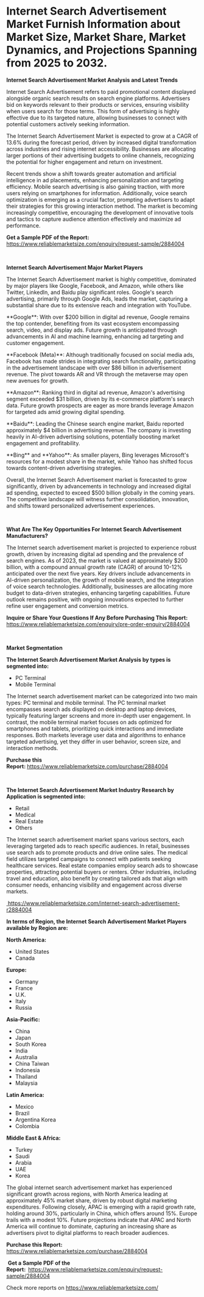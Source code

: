 <p><h1>Internet Search  Advertisement Market Furnish Information about Market Size, Market Share, Market Dynamics, and Projections Spanning from 2025 to 2032.</h1></p><p><strong>Internet Search  Advertisement Market Analysis and Latest Trends</strong></p>
<p><p>Internet Search Advertisement refers to paid promotional content displayed alongside organic search results on search engine platforms. Advertisers bid on keywords relevant to their products or services, ensuring visibility when users search for those terms. This form of advertising is highly effective due to its targeted nature, allowing businesses to connect with potential customers actively seeking information.</p><p>The Internet Search Advertisement Market is expected to grow at a CAGR of 13.6% during the forecast period, driven by increased digital transformation across industries and rising internet accessibility. Businesses are allocating larger portions of their advertising budgets to online channels, recognizing the potential for higher engagement and return on investment. </p><p>Recent trends show a shift towards greater automation and artificial intelligence in ad placements, enhancing personalization and targeting efficiency. Mobile search advertising is also gaining traction, with more users relying on smartphones for information. Additionally, voice search optimization is emerging as a crucial factor, prompting advertisers to adapt their strategies for this growing interaction method. The market is becoming increasingly competitive, encouraging the development of innovative tools and tactics to capture audience attention effectively and maximize ad performance.</p></p>
<p><strong>Get a Sample PDF of the Report:&nbsp;</strong> <a href="https://www.reliablemarketsize.com/enquiry/request-sample/2884004?utm_campaign=2952&utm_medium=2&utm_source=Github&utm_content=ia&utm_term=13032025&utm_id=internet-search-advertisement">https://www.reliablemarketsize.com/enquiry/request-sample/2884004</a></p>
<p>&nbsp;</p>
<p><strong>Internet Search  Advertisement Major Market Players</strong></p>
<p><p>The Internet Search Advertisement market is highly competitive, dominated by major players like Google, Facebook, and Amazon, while others like Twitter, LinkedIn, and Baidu play significant roles. Google's search advertising, primarily through Google Ads, leads the market, capturing a substantial share due to its extensive reach and integration with YouTube.</p><p>**Google**: With over $200 billion in digital ad revenue, Google remains the top contender, benefiting from its vast ecosystem encompassing search, video, and display ads. Future growth is anticipated through advancements in AI and machine learning, enhancing ad targeting and customer engagement.</p><p>**Facebook (Meta)**: Although traditionally focused on social media ads, Facebook has made strides in integrating search functionality, participating in the advertisement landscape with over $86 billion in advertisement revenue. The pivot towards AR and VR through the metaverse may open new avenues for growth.</p><p>**Amazon**: Ranking third in digital ad revenue, Amazon's advertising segment exceeded $31 billion, driven by its e-commerce platform's search data. Future growth prospects are eager as more brands leverage Amazon for targeted ads amid growing digital spending.</p><p>**Baidu**: Leading the Chinese search engine market, Baidu reported approximately $4 billion in advertising revenue. The company is investing heavily in AI-driven advertising solutions, potentially boosting market engagement and profitability.</p><p>**Bing** and **Yahoo**: As smaller players, Bing leverages Microsoft's resources for a modest share in the market, while Yahoo has shifted focus towards content-driven advertising strategies. </p><p>Overall, the Internet Search Advertisement market is forecasted to grow significantly, driven by advancements in technology and increased digital ad spending, expected to exceed $500 billion globally in the coming years. The competitive landscape will witness further consolidation, innovation, and shifts toward personalized advertisement experiences.</p></p>
<p>&nbsp;</p>
<p><strong>What Are The Key Opportunities For Internet Search  Advertisement Manufacturers?</strong></p>
<p><p>The Internet search advertisement market is projected to experience robust growth, driven by increasing digital ad spending and the prevalence of search engines. As of 2023, the market is valued at approximately $200 billion, with a compound annual growth rate (CAGR) of around 10-12% anticipated over the next five years. Key drivers include advancements in AI-driven personalization, the growth of mobile search, and the integration of voice search technologies. Additionally, businesses are allocating more budget to data-driven strategies, enhancing targeting capabilities. Future outlook remains positive, with ongoing innovations expected to further refine user engagement and conversion metrics.</p></p>
<p><strong>Inquire or Share Your Questions If Any Before Purchasing This Report:</strong> <a href="https://www.reliablemarketsize.com/enquiry/pre-order-enquiry/2884004?utm_campaign=2952&utm_medium=2&utm_source=Github&utm_content=ia&utm_term=13032025&utm_id=internet-search-advertisement">https://www.reliablemarketsize.com/enquiry/pre-order-enquiry/2884004</a></p>
<p>&nbsp;</p>
<p><strong>Market Segmentation</strong></p>
<p><strong>The Internet Search  Advertisement Market Analysis by types is segmented into:</strong></p>
<p><ul><li> PC Terminal</li><li>Mobile Terminal </li></ul></p>
<p><p>The Internet search advertisement market can be categorized into two main types: PC terminal and mobile terminal. The PC terminal market encompasses search ads displayed on desktop and laptop devices, typically featuring larger screens and more in-depth user engagement. In contrast, the mobile terminal market focuses on ads optimized for smartphones and tablets, prioritizing quick interactions and immediate responses. Both markets leverage user data and algorithms to enhance targeted advertising, yet they differ in user behavior, screen size, and interaction methods.</p></p>
<p><strong>Purchase this Report:&nbsp;</strong><a href="https://www.reliablemarketsize.com/purchase/2884004?utm_campaign=2952&utm_medium=2&utm_source=Github&utm_content=ia&utm_term=13032025&utm_id=internet-search-advertisement">https://www.reliablemarketsize.com/purchase/2884004</a></p>
<p>&nbsp;</p>
<p><strong>The Internet Search  Advertisement Market Industry Research by Application is segmented into:</strong></p>
<p><ul><li> Retail</li><li>Medical</li><li>Real Estate</li><li>Others </li></ul></p>
<p><p>The Internet search advertisement market spans various sectors, each leveraging targeted ads to reach specific audiences. In retail, businesses use search ads to promote products and drive online sales. The medical field utilizes targeted campaigns to connect with patients seeking healthcare services. Real estate companies employ search ads to showcase properties, attracting potential buyers or renters. Other industries, including travel and education, also benefit by creating tailored ads that align with consumer needs, enhancing visibility and engagement across diverse markets.</p></p>
<p><a href="https://www.reliablemarketsize.com/internet-search-advertisement-r2884004?utm_campaign=2952&utm_medium=2&utm_source=Github&utm_content=ia&utm_term=13032025&utm_id=internet-search-advertisement">&nbsp;https://www.reliablemarketsize.com/internet-search-advertisement-r2884004</a></p>
<p><strong>In terms of Region, the Internet Search  Advertisement Market Players available by Region are:</strong></p>
<p>
    <p> <strong> North America: </strong>
        <ul>
            <li>United States</li>
            <li>Canada</li>
        </ul>
        </p> 
    <p> <strong> Europe: </strong>
        <ul>
            <li>Germany</li>
            <li>France</li>
            <li>U.K.</li>
            <li>Italy</li>
            <li>Russia</li>
        </ul>
        </p> 
    <p> <strong> Asia-Pacific: </strong>
        <ul>
            <li>China</li>
            <li>Japan</li>
            <li>South Korea</li>
            <li>India</li>
            <li>Australia</li>
            <li>China Taiwan</li>
            <li>Indonesia</li>
            <li>Thailand</li>
            <li>Malaysia</li>
        </ul>
        </p> 
    <p> <strong> Latin America: </strong>
        <ul>
            <li>Mexico</li>
            <li>Brazil</li>
            <li>Argentina Korea</li>
            <li>Colombia</li>
        </ul>
        </p> 
    <p> <strong> Middle East & Africa: </strong>
        <ul>
            <li>Turkey</li>
            <li>Saudi</li>
            <li>Arabia</li>
            <li>UAE</li>
            <li>Korea</li>
        </ul>
    </p>
    </p>
<p><p>The global internet search advertisement market has experienced significant growth across regions, with North America leading at approximately 45% market share, driven by robust digital marketing expenditures. Following closely, APAC is emerging with a rapid growth rate, holding around 30%, particularly in China, which offers around 15%. Europe trails with a modest 10%. Future projections indicate that APAC and North America will continue to dominate, capturing an increasing share as advertisers pivot to digital platforms to reach broader audiences.</p></p>
<p><strong>Purchase this Report: </strong><a href="https://www.reliablemarketsize.com/purchase/2884004?utm_campaign=2952&utm_medium=2&utm_source=Github&utm_content=ia&utm_term=13032025&utm_id=internet-search-advertisement">https://www.reliablemarketsize.com/purchase/2884004</a></p>
<p>&nbsp;<strong>Get a Sample PDF of the Report:&nbsp;&nbsp;</strong><a href="https://www.reliablemarketsize.com/enquiry/request-sample/2884004?utm_campaign=2952&utm_medium=2&utm_source=Github&utm_content=ia&utm_term=13032025&utm_id=internet-search-advertisement">https://www.reliablemarketsize.com/enquiry/request-sample/2884004</a></p>
<p><strong></strong></p>
<p>Check more reports on <a href="https://www.reliablemarketsize.com/?utm_campaign=2952&utm_medium=2&utm_source=Github&utm_content=ia&utm_term=13032025&utm_id=internet-search-advertisement">https://www.reliablemarketsize.com/</a></p>